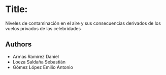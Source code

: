 # Title:
Niveles de contaminación en el aire y sus consecuencias derivados de los vuelos privados de las celebridades
## Authors
* Armas Ramírez Daniel
* Loeza Saldaña Sebastián
* Gómez López Emilio Antonio